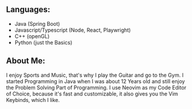 ## Languages:

- Java (Spring Boot) 
- Javascript/Typescript (Node, React, Playwright)
- C++ (openGL)
- Python (just the Basics)

## About Me:

I enjoy Sports and Music, that's why I play the Guitar and go to the Gym.
I started Programming in Java when I was about 12 Years old and still enjoy the Problem Solving Part of Programming. 
I use Neovim as my Code Editor of Choice, because it's fast and customizable, it also gives you the Vim Keybinds, which I like.
